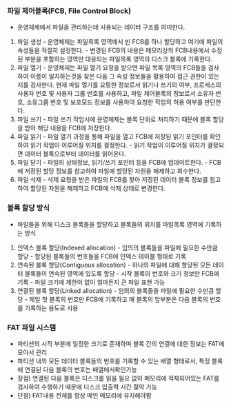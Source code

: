 ### 파일 제어블록(FCB, File Control Block)
  - 운영체제에서 파일을 관리하는데 사용되는 데이터 구조를 의미한다.
  1. 파일 생성
    - 운영체제는 파일목록 영역에서 빈 FCB를 하나 할당하고 여기에 파일의 속성들을 적절히 설정한다.
    - 변경된 FCB의 내용은 메모리상의 FCB내용에서 수정된 부분을 포함하는 영역만 대응되는 파일목록 영역의 디스크 블록에 기록한다.
  2. 파일 열기
    - 운영체제는 파일 열기 요청을 받으면 파일 목록 영역의 FCB들을 검사하여 이름이 일치하는것을 찾은 다음 그 속성 정보들을 활용하여 접근 권한이 있는지를 검사한다. 현재 파일 열기를 요펑한 정보로서 읽기나 쓰기의 여부, 프로세스의 사용자 번호 및 사용자 그룹 번호를 사용하고, 파일 제어블록의 정보로서 소유자 번호, 소유그룹 번호 및 보호모드 정보를 사용하여 요청한 작업의 허용 여부를 판단한다.
  3. 파일 쓰기
    - 파일 쓰기 작업시에 운영체제는 블록 단위로 처리하기 때문에 블록 할당을 받아 해당 내용을 FCB에 저장한다.
  4. 파일 읽기
    - 파일 열기 과정을 통해 파일을 열고 FCB에 저장된 읽기 포인터를 확인하여 읽기 작업이 이루어질 위치를 결정한다.
    - 읽기 작업이 이루어질 위치가 결정되면 데이터 블록으로부터 데이터를 읽어온다.
  5. 파일 닫기
    - 파일의 상태정보, 읽기/쓰기 포인터 등을 FCB에 업데이트한다.
    - FCB에 저장된 할당 정보를 참고하여 파일에 할당된 자원을 해제하고 회수한다.
  6. 파일 삭제
    - 삭제 요청을 받은 파일의 FCB를 찾아 저장된 데이터 블록 정보를 참고하여 할당된 자원을 해제하고 FCB에 삭제 상태로 변경한다.
### 블록 할당 방식
  - 파일들을 위해 디스크 블록들을 할당하고 블록들의 위치를 파일목록 영역에 기록하는 방식
  1. 인덱스 블록 할당(Indexed allocation)
    - 임의의 블록들을 파일에 필요한 수만큼 할당
    - 할당된 블록들의 번호들을 FCB에 인덱스 테이블 형태로 기록
  2. 연속된 블록 할당(Contiguous allocation)
    - 하나의 파일에 대해 할당된 모든 데이터 블록들이 연속된 영역에 있도록 할당
    - 시작 블록의 번호와 크기 정보만 FCB에 기록
    - 파일 크기에 제한이 없이 얼마든지 큰 파일 표현 가능
  3. 연결된 블록 할당(Linked allocation)
    - 임의의 블록들을 파일에 필요한 수만큼 할당
    - 제일 첫 블록의 번호만 FCB에 기록하고 매 블록의 앞부분은 다음 블록의 번호를 기록하는 용도로 사용
### FAT 파일 시스템
  - 파티션의 시작 부분에 일정한 크기로 존재하며 블록 간의 연결에 대한 정보는 FAT에 모아서 관리
  - 파티션 내의 모든 데이터 블록들의 번호를 기록할 수 있는 배열 형태로서, 특정 블록에 연결된 다음 블록의 번호는 배열에서확인가능
  - 장점) 연결된 다음 블록은 디스크를 읽을 필요 없이 메모리에 적재되어있는 FAT를 검사하여 수행하기 때문에 디스크 입출력 시간 절약 가능
  - 단점) FAT내용 전체를 항상 메인 메모리에 유지해야함

